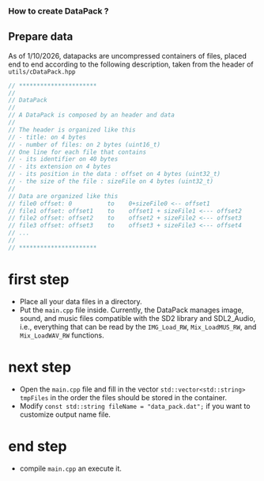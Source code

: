 ### How to create DataPack ?

## Prepare data
As of 1/10/2026, datapacks are uncompressed containers of files, placed end to end according to the following description, taken from the header of `utils/cDataPack.hpp`

```C++
// **********************
//
// DataPack
//
// A DataPack is composed by an header and data
//
// The header is organized like this
// - title: on 4 bytes
// - number of files: on 2 bytes (uint16_t)
// One line for each file that contains
// - its identifier on 40 bytes
// - its extension on 4 bytes
// - its position in the data : offset on 4 bytes (uint32_t)
// - the size of the file : sizeFile on 4 bytes (uint32_t)
//
// Data are organized like this
// file0 offset: 0          to    0+sizeFile0 <-- offset1
// file1 offset: offset1    to    offset1 + sizeFile1 <--- offset2
// file2 offset: offset2    to    offset2 + sizeFile2 <--- offset3
// file3 offset: offset3    to    offset3 + sizeFile3 <--- offset4
// ...
//
// **********************
```

# first step
- Place all your data files in a directory.
- Put the `main.cpp` file inside.
Currently, the DataPack manages image, sound, and music files compatible with the SD2 library and SDL2_Audio, i.e., everything that can be read by the `IMG_Load_RW`, `Mix_LoadMUS_RW`, and `Mix_LoadWAV_RW` functions.

# next step
- Open the `main.cpp` file and fill in the vector `std::vector<std::string> tmpFiles` in the order the files should be stored in the container.
- Modify `const std::string fileName = "data_pack.dat";` if you want to customize output name file.

# end step
- compile `main.cpp` an execute it.